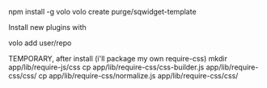 npm install -g volo
volo create purge/sqwidget-template

Install new plugins with

volo add user/repo

TEMPORARY, after install (i'll package my own require-css)
mkdir app/lib/require-js/css
cp app/lib/require-css/css-builder.js app/lib/require-css/css/
cp app/lib/require-css/normalize.js app/lib/require-css/css/

